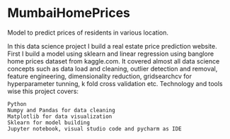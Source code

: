 # MumbaiHomePrices

Model to predict prices of residents in various location.

In this data science project I build a real estate price prediction website. First I build a model using sklearn and linear regression using banglore home prices dataset from kaggle.com.
It covered almost all data science concepts such as data load and cleaning, outlier detection and removal, feature engineering, dimensionality reduction, gridsearchcv for hyperparameter tunning, k fold cross validation etc. Technology and tools wise this project covers:

    Python
    Numpy and Pandas for data cleaning
    Matplotlib for data visualization
    Sklearn for model building
    Jupyter notebook, visual studio code and pycharm as IDE
